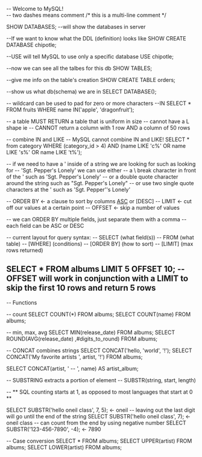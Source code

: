 -- Welcome to MySQL!  
-- two dashes means comment
/* this
is
a
multi-line comment */

SHOW DATABASES; --will show the databases in server

--If we want to know what the DDL (definition) looks like
SHOW CREATE DATABASE chipotle;

--USE will tell MySQL to use only a specific database
USE chipotle;

--now we can see all the talbes for this db
SHOW TABLES;

--give me info on the table's creation
SHOW CREATE TABLE orders;

--show us what db(schema) we are in
SELECT DATABASE();

-- wildcard can be used to pad for zero or more characters
--IN
SELECT * FROM fruits WHERE name IN('apple', 'dragonfruit');

-- a table MUST RETURN a table that is uniform in size
-- cannot have a L shape ie
-- CANNOT return a column with 1 row AND a column of 50 rows

-- combine IN and LIKE
-- MySQL cannot combine IN and LIKE!
SELECT * from category WHERE (category_id > 4) 
	AND (name LIKE 'c%' OR name LIKE 's%' OR name LIKE 't%');

-- if we need to have a ' inside of a string we are looking for such as looking for
-- 'Sgt. Pepper's Lonely' we can use either
-- a \ break character in front of the ' such as 'Sgt. Pepper\'s Lonely'
-- or a double quote character around the string such as "Sgt. Pepper's Lonely"
-- or use two single quote characters at the ' such as 'Sgt. Pepper''s Lonely'

-- ORDER BY <- a clause to sort by columns [ASC](default) or [DESC]
-- LIMIT <- cut off our values at a certain point
-- OFFSET <- skip a number of values

-- we can ORDER BY multiple fields, just separate them with a comma
-- each field can be ASC or DESC

-- current layout for query syntax:
-- SELECT (what field(s))
-- FROM (what table)
-- [WHERE] (conditions)
-- [ORDER BY] (how to sort)
-- [LIMIT] (max rows returned)

SELECT * FROM albums LIMIT 5 OFFSET 10;
-- OFFSET will work in conjunction with a LIMIT to skip the first 10 rows and return 5 rows
-- 

-- Functions

-- count
SELECT COUNT(*) FROM albums;
SELECT COUNT(name) FROM albums;

-- min, max, avg
SELECT MIN(release_date) FROM albums;
SELECT ROUND(AVG(release_date) ,#digits_to_round) FROM albums;

-- CONCAT combines strings
SELECT CONCAT('hello, 'world', '!');
SELECT CONCAT('My favorite artists ', artist, '!') FROM albums;

SELECT CONCAT(artist, ' -- ', name) AS artist_album;

-- SUBSTRING extracts a portion of element
-- SUBSTR(string, start, length)

-- ** SQL counting starts at 1, as opposed to most languages that start at 0 **

SELECT SUBSTR('hello oneil class', 7, 5);  <- oneil
-- leaving out the last digit will go until the end of the string
SELECT SUBSTR('hello oneil class', 7);  <- oneil class
-- can count from the end by using negative number
SELECT SUBSTR('123-456-7890', -4);  <- 7890

-- Case conversion
SELECT * FROM albums;
SELECT UPPER(artist) FROM albums;
SELECT LOWER(artist) FROM albums;







